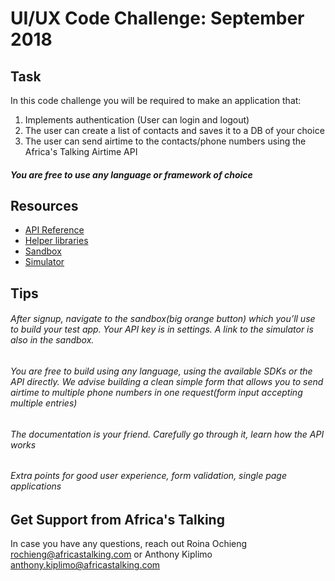 # UI/UX Code Challenge: September 2018
## Task
In this code challenge you will be required to make an application that:
1. Implements authentication (User can login and logout)
2. The user can create a list of contacts and saves it to a DB of your choice
3. The user can send airtime to the contacts/phone numbers using the Africa's Talking Airtime API

##### You are free to use any language or framework of choice

## Resources
- [API Reference](http://docs.africastalking.com/)
- [Helper libraries](https://github.com/AfricasTalkingLtd)
- [Sandbox](https://account.africastalking.com/apps/sandbox)
- [Simulator](https://simulator.africastalking.com:1517/)


## Tips
###### After signup, navigate to the sandbox(big orange button) which you’ll use to build your test app. Your API key is in settings. A link to the simulator is also in the sandbox.
###### You are free to build using any language, using the available SDKs or the API directly. We advise building a clean simple form that allows you to send airtime to multiple phone numbers in one request(form input accepting multiple entries)
###### The documentation is your friend. Carefully go through it, learn how the API works
###### Extra points for good user experience, form validation, single page applications

## Get Support from Africa's Talking
In case you have any questions, reach out Roina Ochieng rochieng@africastalking.com or Anthony Kiplimo anthony.kiplimo@africastalking.com
